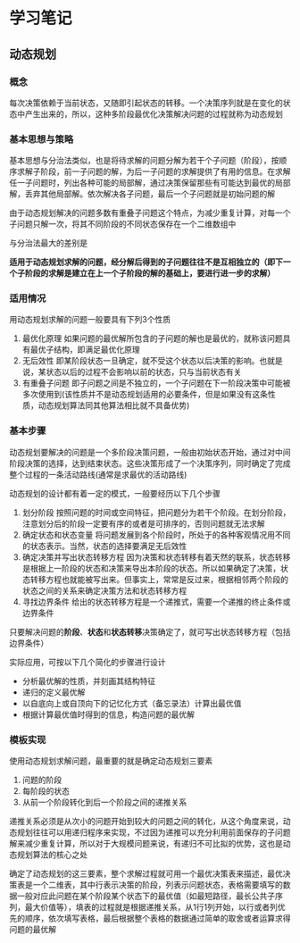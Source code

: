 # 学习笔记

## 动态规划

### 概念

每次决策依赖于当前状态，又随即引起状态的转移。一个决策序列就是在变化的状态中产生出来的，所以，这种多阶段最优化决策解决问题的过程就称为动态规划

### 基本思想与策略

基本思想与分治法类似，也是将待求解的问题分解为若干个子问题（阶段），按顺序求解子阶段，前一子问题的解，为后一子问题的求解提供了有用的信息。在求解任一子问题时，列出各种可能的局部解，通过决策保留那些有可能达到最优的局部解，丢弃其他局部解。依次解决各子问题，最后一个子问题就是初始问题的解

由于动态规划解决的问题多数有重叠子问题这个特点，为减少重复计算，对每一个子问题只解一次，将其不同阶段的不同状态保存在一个二维数组中

与分治法最大的差别是

**适用于动态规划求解的问题，经分解后得到的子问题往往不是互相独立的（即下一个子阶段的求解是建立在上一个子阶段的解的基础上，要进行进一步的求解）**

### 适用情况

用动态规划求解的问题一般要具有下列3个性质

1. 最优化原理 如果问题的最优解所包含的子问题的解也是最优的，就称该问题具有最优子结构，即满足最优化原理
2. 无后效性 即某阶段状态一旦确定，就不受这个状态以后决策的影响。也就是说，某状态以后的过程不会影响以前的状态，只与当前状态有关
3. 有重叠子问题 即子问题之间是不独立的，一个子问题在下一阶段决策中可能被多次使用到(该性质并不是动态规划适用的必要条件，但是如果没有这条性质，动态规划算法同其他算法相比就不具备优势)

### 基本步骤

动态规划要解决的问题是一个多阶段决策问题，一般由初始状态开始，通过对中间阶段决策的选择，达到结束状态。这些决策形成了一个决策序列，同时确定了完成整个过程的一条活动路线(通常是求最优的活动路线)

动态规划的设计都有着一定的模式，一般要经历以下几个步骤

1. 划分阶段 按照问题的时间或空间特征，把问题分为若干个阶段。在划分阶段，注意划分后的阶段一定要有序的或者是可排序的，否则问题就无法求解
2. 确定状态和状态变量 将问题发展到各个阶段时，所处于的各种客观情况用不同的状态表示。当然，状态的选择要满足无后效性
3. 确定决策并写出状态转移方程 因为决策和状态转移有着天然的联系，状态转移是根据上一阶段的状态和决策来导出本阶段的状态。所以如果确定了决策，状态转移方程也就能被写出来。但事实上，常常是反过来，根据相邻两个阶段的状态之间的关系来确定决策方法和状态转移方程
4. 寻找边界条件 给出的状态转移方程是一个递推式，需要一个递推的终止条件或边界条件

只要解决问题的**阶段**、**状态**和**状态转移**决策确定了，就可写出状态转移方程（包括边界条件）

实际应用，可按以下几个简化的步骤进行设计

- 分析最优解的性质，并刻画其结构特征
- 递归的定义最优解
- 以自底向上或自顶向下的记忆化方式（备忘录法）计算出最优值
- 根据计算最优值时得到的信息，构造问题的最优解

### 模板实现

使用动态规划求解问题，最重要的就是确定动态规划三要素

1. 问题的阶段
2. 每阶段的状态
3. 从前一个阶段转化到后一个阶段之间的递推关系

递推关系必须是从次小的问题开始到较大的问题之间的转化，从这个角度来说，动态规划往往可以用递归程序来实现，不过因为递推可以充分利用前面保存的子问题解来减少重复计算，所以对于大规模问题来说，有递归不可比拟的优势，这也是动态规划算法的核心之处

确定了动态规划的这三要素，整个求解过程就可用一个最优决策表来描述，最优决策表是一个二维表，其中行表示决策的阶段，列表示问题状态，表格需要填写的数据一般对应此问题在某个阶段某个状态下的最优值（如最短路径，最长公共子序列，最大价值等），填表的过程就是根据递推关系，从1行1列开始，以行或者列优先的顺序，依次填写表格，最后根据整个表格的数据通过简单的取舍或者运算求得问题的最优解